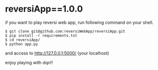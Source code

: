 # reversiApp==1.0.0

if you want to play reversi web app, run following command on your shell.

```
$ git clone git@github.com:reversiWebApp/reversiApp.git
$ pip install -r requirements.txt
$ cd reversiApp/
$ python app.py
```
and access to http://127.0.0.1:5000/ (your localhost)

enjoy playing with dqn!!
